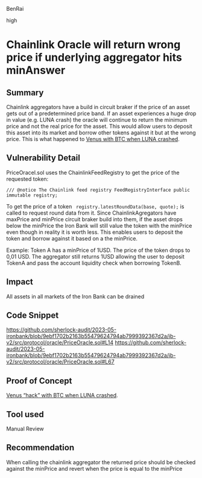 BenRai

high

# Chainlink Oracle will return wrong price if underlying aggregator hits minAnswer

## Summary
Chainlink aggregators have a build in circuit braker if the price of an asset gets out of a predetermined price band. If an asset experiences a huge drop in value (e.g. LUNA crash) the oracle will continue to return the minimum price and not the real price for the asset. This would allow users to deposit this asset into its market and borrow other tokens against it but at the wrong price. This is what happened to [Venus with BTC when LUNA crashed](https://rekt.news/venus-blizz-rekt/).  

 
## Vulnerability Detail
PriceOracel.sol uses the ChainlinkFeedRegistry to get the price of the requested token:


`/// @notice The Chainlink feed registry
    FeedRegistryInterface public immutable registry;`

To get the price of a token ` registry.latestRoundData(base, quote);` is called to request round data from it. Since ChainlinkAgregators have maxPrice and minPrice circuit braker build into them, if the asset drops below the minPrice the Iron Bank will still value the token with the minPrice even though in reality it is worth less. This enables users to deposit the token and borrow against it based on a the minPrice.

Example:
Token A has a minPrice of 1USD. The price of the token drops to 0,01 USD. The aggregator still returns 1USD allowing the user to deposit TokenA and pass the account liquidity check when borrowing TokenB.


## Impact
All assets in all markets of the Iron Bank can be drained

## Code Snippet
https://github.com/sherlock-audit/2023-05-ironbank/blob/9ebf1702b2163b55479624794ab7999392367d2a/ib-v2/src/protocol/oracle/PriceOracle.sol#L14
https://github.com/sherlock-audit/2023-05-ironbank/blob/9ebf1702b2163b55479624794ab7999392367d2a/ib-v2/src/protocol/oracle/PriceOracle.sol#L67


## Proof of Concept
[Venus “hack” with BTC when LUNA crashed](https://rekt.news/venus-blizz-rekt/).  

## Tool used
Manual Review


## Recommendation
When calling the chainlink aggregator the returned price should be checked against the minPrice and revert when the price is equal to the minPrice